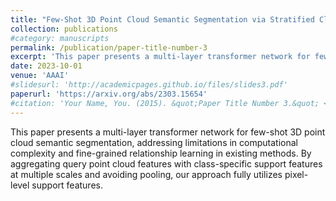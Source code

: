 ```yaml
---
title: "Few-Shot 3D Point Cloud Semantic Segmentation via Stratified Class-Specific Attention Based Transformer Network"
collection: publications
#category: manuscripts
permalink: /publication/paper-title-number-3
excerpt: 'This paper presents a multi-layer transformer network for few-shot 3D point cloud semantic segmentation, addressing limitations in computational complexity and fine-grained relationship learning in existing methods. By aggregating query point cloud features with class-specific support features at multiple scales and avoiding pooling, our approach fully utilizes pixel-level support features.'
date: 2023-10-01
venue: 'AAAI'
#slidesurl: 'http://academicpages.github.io/files/slides3.pdf'
paperurl: 'https://arxiv.org/abs/2303.15654'
#citation: 'Your Name, You. (2015). &quot;Paper Title Number 3.&quot; <i>Journal 1</i>. 1(3).'
---
```


This paper presents a multi-layer transformer network for few-shot 3D point cloud semantic segmentation, addressing limitations in computational complexity and fine-grained relationship learning in existing methods. By aggregating query point cloud features with class-specific support features at multiple scales and avoiding pooling, our approach fully utilizes pixel-level support features.